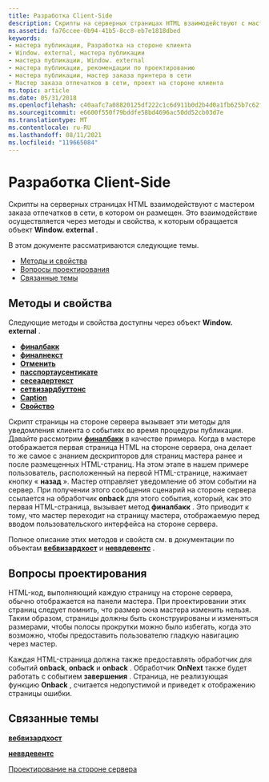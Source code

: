 ```yaml
---
title: Разработка Client-Side
description: Скрипты на серверных страницах HTML взаимодействуют с мастером заказа отпечатков в сети, в котором он размещен. Это взаимодействие осуществляется через методы и свойства, к которым обращается объект Window. external.
ms.assetid: fa76ccee-0b94-41b5-8cc8-eb7e1818dbed
keywords:
- мастера публикации, Разработка на стороне клиента
- Window. external, мастера публикации
- мастера публикации, Window. external
- мастера публикации, рекомендации по проектированию
- мастера публикации, мастер заказа принтера в сети
- Мастер заказа отпечатков в сети, проект на стороне клиента
ms.topic: article
ms.date: 05/31/2018
ms.openlocfilehash: c40aafc7a08820125df222c1c6d911b0d2b4d0a1fb625b7c62fc6d4be8bebd7c
ms.sourcegitcommit: e6600f550f79bddfe58bd4696ac50dd52cb03d7e
ms.translationtype: MT
ms.contentlocale: ru-RU
ms.lasthandoff: 08/11/2021
ms.locfileid: "119665084"
---
```

# <a name="client-side-design"></a>Разработка Client-Side

Скрипты на серверных страницах HTML взаимодействуют с мастером заказа отпечатков в сети, в котором он размещен. Это взаимодействие осуществляется через методы и свойства, к которым обращается объект **Window. external** .

В этом документе рассматриваются следующие темы.

-   [Методы и свойства](#methods-and-properties)
-   [Вопросы проектирования](#design-considerations)
-   [Связанные темы](#related-topics)

## <a name="methods-and-properties"></a>Методы и свойства

Следующие методы и свойства доступны через объект **Window. external** .

-   [**финалбакк**](/windows/desktop/shell/iwebwizardhost-finalback)
-   [**финалнекст**](/windows/desktop/shell/iwebwizardhost-finalnext)
-   [**Отменить**](/windows/desktop/shell/iwebwizardhost-cancel)
-   [**пасспортаусентикате**](/windows/desktop/shell/inewwdevents-passportauthenticate)
-   [**сесеадертекст**](/windows/desktop/shell/iwebwizardhost-setheadertext)
-   [**сетвизардбуттонс**](/windows/desktop/shell/iwebwizardhost-setwizardbuttons)
-   [**Caption**](/previous-versions/windows/desktop/legacy/bb774352(v=vs.85))
-   [**Свойство**](/windows/desktop/shell/iwebwizardhost-property)

Скрипт страницы на стороне сервера вызывает эти методы для уведомления клиента о событиях во время процедуры публикации. Давайте рассмотрим [**финалбакк**](/windows/desktop/shell/iwebwizardhost-finalback) в качестве примера. Когда в мастере отображается первая страница HTML на стороне сервера, она делает то же самое с знанием дескрипторов для страниц мастера ранее и после размещенных HTML-страниц. На этом этапе в нашем примере пользователь, расположенный на первой HTML-странице, нажимает кнопку « **назад** ». Мастер отправляет уведомление об этом событии на сервер. При получении этого сообщения сценарий на стороне сервера ссылается на обработчик **onback** для этого события, который, как это первая HTML-страница, вызывает метод **финалбакк** . Это приводит к тому, что мастер переходит на страницу мастера, отображаемую перед вводом пользовательского интерфейса на стороне сервера.

Полное описание этих методов и свойств см. в документации по объектам [**вебвизардхост**](/windows/desktop/shell/webwizardhost) и [**неввдевентс**](/windows/desktop/shell/newwdevents) .

## <a name="design-considerations"></a>Вопросы проектирования

HTML-код, выполняющий каждую страницу на стороне сервера, обычно отображается на панели мастера. При проектировании этих страниц следует помнить, что размер окна мастера изменить нельзя. Таким образом, страницы должны быть сконструированы и изменяться размерами, чтобы полосы прокрутки можно было избегать, когда это возможно, чтобы предоставить пользователю гладкую навигацию через мастер.

Каждая HTML-страница должна также предоставлять обработчик для событий **onback**, **onback** и **onback** . Обработчик **OnNext** также будет работать с событием **завершения** . Страница, не реализующая функцию **Onback** , считается недопустимой и приведет к отображению страницы ошибки.

## <a name="related-topics"></a>Связанные темы

<dl> <dt>

[**вебвизардхост**](/windows/desktop/shell/webwizardhost)
</dt> <dt>

[**неввдевентс**](/windows/desktop/shell/newwdevents)
</dt> <dt>

[Проектирование на стороне сервера](pubwiz-server.md)
</dt> </dl>

 

 